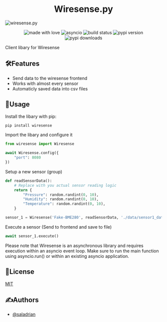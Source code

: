 <h1 align="center" id="title">Wiresense.py</h1>

![wiresense.py](https://socialify.git.ci/Wiresense/wiresense.py/image?font=Inter&forks=1&issues=1&language=1&owner=1&pattern=Solid&pulls=1&stargazers=1&theme=Auto)

<p align="center">
    <img src="https://img.shields.io/badge/Made%20with%20Love%E2%9D%A4%EF%B8%8F-black?style=for-the-badge" alt="made with love">
    <img src="https://img.shields.io/badge/async%20io%20-FFD147?style=for-the-badge&logo=python&logoColor=%233670A0" alt="asyncio">
    <img src="https://img.shields.io/github/actions/workflow/status/Wiresense/wiresense.py/publish.yml?style=for-the-badge" alt="build status">
    <img src="https://img.shields.io/pypi/v/wiresense?style=for-the-badge" alt="pypi version">
    <img src="https://img.shields.io/pypi/dm/wiresense?style=for-the-badge" alt="pypi downloads">
</p>

Client libary for Wiresense

## 🛠️Features

- Send data to the wiresense frontend
- Works with almost every sensor
- Automaticly saved data into csv files

## 📖Usage

Install the libary with pip:

```bash
pip install wiresense
```

Import the libary and configure it

```python
from wiresense import Wiresense

await Wiresense.config({
    "port": 8080
})
```

Setup a new sensor (group)

```python
def readSensorData():
    # Replace with you actual sensor reading logic
    return {
        "Pressure": random.randint(0, 10),
        "Humidity": random.randint(0, 10),
        "Temperature": random.randint(0, 10),
    }

sensor_1 = Wiresense('Fake-BME280', readSensorData, './data/sensor1_data.csv')
```

Execute a sensor (Send to frontend and save to file)

```python
await sensor_1.execute()
```

Please note that Wiresense is an asynchronous library and requires execution within an asyncio event loop. Make sure to run the main function using asyncio.run() or within an existing asyncio application.


## 📜License

[MIT](https://choosealicense.com/licenses/mit/)

## ✍️Authors

- [@saladrian](https://www.github.com/saladrian)